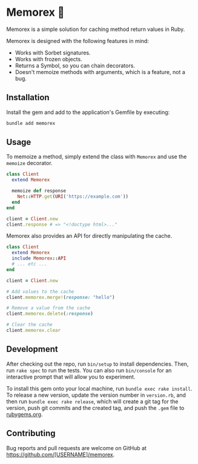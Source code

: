 # Memorex 🦖

Memorex is a simple solution for caching method return values in Ruby.

Memorex is designed with the following features in mind:

* Works with Sorbet signatures.
* Works with frozen objects.
* Returns a Symbol, so you can chain decorators.
* Doesn't memoize methods with arguments, which is a feature, not a bug.

## Installation

Install the gem and add to the application's Gemfile by executing:

```bash
bundle add memorex
```

## Usage

To memoize a method, simply extend the class with `Memorex` and use the `memoize` decorator.

```ruby
class Client
  extend Memorex

  memoize def response
    Net::HTTP.get(URI('https://example.com'))
  end
end

client = Client.new
client.response # => "<!doctype html>..."
```

Memorex also provides an API for directly manipulating the cache.

```ruby
class Client
  extend Memorex
  include Memorex::API
  # ... etc ...
end

client = Client.new

# Add values to the cache
client.memorex.merge!(response: "hello")

# Remove a value from the cache
client.memorex.delete(:response)

# Clear the cache
client.memorex.clear
```

## Development

After checking out the repo, run `bin/setup` to install dependencies. Then, run `rake spec` to run the tests. You can also run `bin/console` for an interactive prompt that will allow you to experiment.

To install this gem onto your local machine, run `bundle exec rake install`. To release a new version, update the version number in `version.rb`, and then run `bundle exec rake release`, which will create a git tag for the version, push git commits and the created tag, and push the `.gem` file to [rubygems.org](https://rubygems.org).

## Contributing

Bug reports and pull requests are welcome on GitHub at https://github.com/[USERNAME]/memorex.
